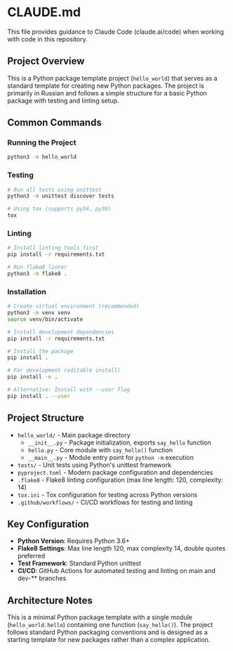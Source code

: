 # CLAUDE.md

This file provides guidance to Claude Code (claude.ai/code) when working with code in this repository.

## Project Overview

This is a Python package template project (`hello_world`) that serves as a standard template for creating new Python packages. The project is primarily in Russian and follows a simple structure for a basic Python package with testing and linting setup.

## Common Commands

### Running the Project
```bash
python3 -m hello_world
```

### Testing
```bash
# Run all tests using unittest
python3 -m unittest discover tests

# Using tox (supports py34, py36)
tox
```

### Linting
```bash
# Install linting tools first
pip install -r requirements.txt

# Run flake8 linter
python3 -m flake8 .
```

### Installation
```bash
# Create virtual environment (recommended)
python3 -m venv venv
source venv/bin/activate

# Install development dependencies
pip install -r requirements.txt

# Install the package
pip install .

# For development (editable install)
pip install -e .

# Alternative: Install with --user flag
pip install . --user
```

## Project Structure

- `hello_world/` - Main package directory
  - `__init__.py` - Package initialization, exports `say_hello` function
  - `hello.py` - Core module with `say_hello()` function
  - `__main__.py` - Module entry point for `python -m` execution
- `tests/` - Unit tests using Python's unittest framework
- `pyproject.toml` - Modern package configuration and dependencies
- `.flake8` - Flake8 linting configuration (max line length: 120, complexity: 14)
- `tox.ini` - Tox configuration for testing across Python versions
- `.github/workflows/` - CI/CD workflows for testing and linting

## Key Configuration

- **Python Version**: Requires Python 3.6+
- **Flake8 Settings**: Max line length 120, max complexity 14, double quotes preferred
- **Test Framework**: Standard Python unittest
- **CI/CD**: GitHub Actions for automated testing and linting on main and dev-** branches

## Architecture Notes

This is a minimal Python package template with a single module (`hello_world.hello`) containing one function (`say_hello()`). The project follows standard Python packaging conventions and is designed as a starting template for new packages rather than a complex application.